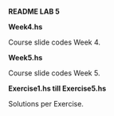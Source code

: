 **README LAB 5**

**Week4.hs**

Course slide codes Week 4.

**Week5.hs**

Course slide codes Week 5.


**Exercise1.hs till Exercise5.hs**

Solutions per Exercise.
